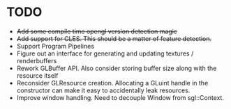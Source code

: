 # TODO

* ~~Add some compile time opengl version detection magic~~
* ~~Add support for GLES. This should be a matter of feature detection.~~
* Support Program Pipelines
* Figure out an interface for generating and updating textures / renderbuffers
* Rework GLBuffer API. Also consider storing buffer size along with the resource itself
* Reconsider GLResource creation. Allocating a GLuint handle in the constructor can make it easy to accidentally leak resources.
* Improve window handling. Need to decouple Window from sgl::Context.

